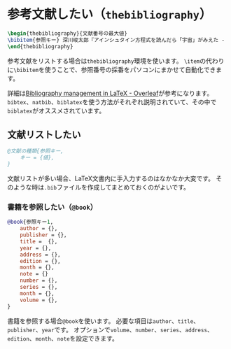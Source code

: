 # 参考文献したい（``thebibliography``）

```latex
\begin{thebibliography}{文献番号の最大値}
\bibitem{参照キー} 深川峻太郎『アインシュタイン方程式を読んだら「宇宙」がみえた - ガチンコ相対性理論』講談社（2021年5月21日）
\end{thebibliography}
```

参考文献をリストする場合は``thebibliography``環境を使います。
``\item``の代わりに``\bibitem``を使うことで、参照番号の採番をパソコンにまかせて自動化できます。

詳細は[Bibliography management in LaTeX - Overleaf](https://www.overleaf.com/learn/latex/Bibliography_management_in_LaTeX)が参考になります。
``bibtex``、``natbib``、``biblatex``を使う方法がそれぞれ説明されていて、その中で``biblatex``がオススメされています。



## 文献リストしたい

```bib
@文献の種類{参照キー,
    キー = {値},
}
```

文献リストが多い場合、LaTeX文書内に手入力するのはなかなか大変です。
そのような時は``.bib``ファイルを作成してまとめておくのがよいです。

### 書籍を参照したい（``@book``）

```bib
@book{参照キー1,
    author = {},
    publisher = {},
    title =  {},
    year = {},
    address = {},
    edition = {},
    month = {},
    note = {}
    number = {},
    series = {},
    month = {},
    volume = {},
}
```

書籍を参照する場合``@book``を使います。
必要な項目は``author``、``title``、``publisher``、``year``です。
オプションで``volume``、``number``、``series``、``address``、``edition``、``month``、``note``を設定できます。
